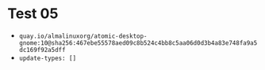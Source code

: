 # Test 05

- `quay.io/almalinuxorg/atomic-desktop-gnome:10@sha256:467ebe55578aed09c8b524c4bb8c5aa06d0d3b4a83e748fa9a5dc169f92a5dff`
- `update-types: []`
